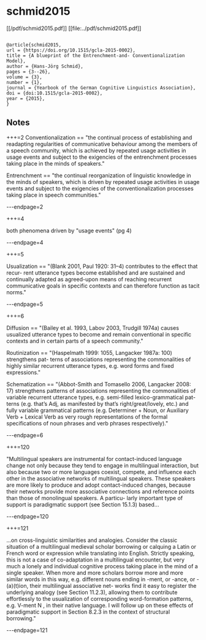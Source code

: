 # schmid2015


[[/pdf/schmid2015.pdf]]
[[file:../pdf/schmid2015.pdf]]


```

@article{schmid2015,
url = {https://doi.org/10.1515/gcla-2015-0002},
title = {A blueprint of the Entrenchment-and- Conventionalization Model},
author = {Hans-Jörg Schmid},
pages = {3--26},
volume = {3},
number = {1},
journal = {Yearbook of the German Cognitive Linguistics Association},
doi = {doi:10.1515/gcla-2015-0002},
year = {2015},
}

```




## Notes

+++=2
Conventionalization == "the continual process of establishing and readapting
regularities of communicative behaviour among the members of a speech
community, which is achieved by repeated usage activities in usage events
and subject to the exigencies of the entrenchment processes taking place in
the minds of speakers."

Entrenchment == "the continual reorganization of linguistic knowledge in the
minds of speakers, which is driven by repeated usage activities in usage events
and subject to the exigencies of the conventionalization processes taking
place in speech communities."

---endpage=2


+++=4

both phenomena driven by "usage events" (pg 4)

---endpage=4


+++=5

Usualization == "(Blank 2001, Paul 1920: 31–4) contributes to the effect that recur-
rent utterance types become established and are sustained and continually
adapted as agreed-upon means of reaching recurrent communicative goals
in specific contexts and can therefore function as tacit norms."


---endpage=5

+++=6

Diffusion == "(Bailey et al. 1993, Labov 2003, Trudgill 1974a) causes usualized
utterance types to become and remain conventional in specific contexts and
in certain parts of a speech community."

Routinization == "(Haspelmath 1999: 1055, Langacker 1987a: 100) strengthens pat-
terns of associations representing the commonalities of highly similar
recurrent utterance types, e.g. word forms and fixed expressions."

Schematization == "(Abbot-Smith and Tomasello 2006, Langacker 2008: 17)
strengthens patterns of associations representing the commonalities of
variable recurrent utterance types, e.g. semi-filled lexico-grammatical pat-
terns (e.g. that’s Adj, as manifested by that’s right/great/lovely, etc.) and
fully variable grammatical patterns (e.g. Determiner + Noun, or
Auxiliary Verb + Lexical Verb as very rough representations of
the formal specifications of noun phrases and verb phrases respectively)."

---endpage=6


+++=120

"Multilingual speakers are instrumental for contact-induced language change not
only because they tend to engage in multilingual interaction, but also because two
or more languages coexist, compete, and influence each other in the associative
networks of multilingual speakers. These speakers are more likely to produce and
adopt contact-induced changes, because their networks provide more associative
connections and reference points than those of monolingual speakers. A particu-
larly important type of support is paradigmatic support (see Section 15.1.3) based...

---endpage=120


+++=121

...on cross-linguistic similarities and analogies. Consider the classic situation of a
multilingual medieval scholar borrowing or calquing a Latin or French word or
expression while translating into English. Strictly speaking, this is not a case of
co-adaptation in a multilingual encounter, but very much a lonely and individual
cognitive process taking place in the mind of a single speaker. When more and
more scholars borrow more and more similar words in this way, e.g. different
nouns ending in -ment, or -ance, or -(a)(t)ion, their multilingual associative net-
works find it easy to register the underlying analogy (see Section 11.2.3), allowing
them to contribute effortlessly to the usualization of corresponding word-formation
patterns, e.g. V-ment N , in their native language. I will follow up on these effects
of paradigmatic support in Section 8.2.3 in the context of structural borrowing."

---endpage=121
